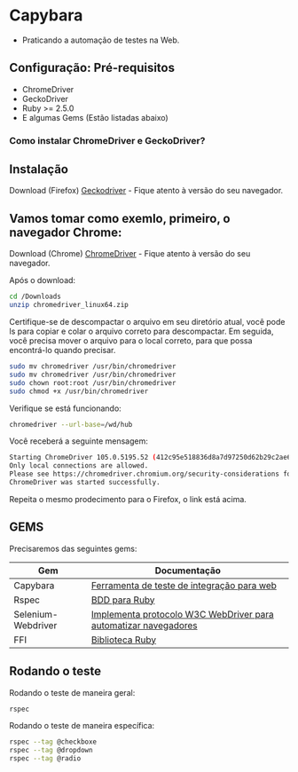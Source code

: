 # Capybara
* Praticando a automação de testes na Web.

## Configuração: Pré-requisitos
* ChromeDriver
* GeckoDriver
* Ruby >= 2.5.0
* E algumas Gems (Estão listadas abaixo)

### Como instalar ChromeDriver e GeckoDriver?

## Instalação
Download (Firefox) [Geckodriver](https://github.com/mozilla/geckodriver/releases) - Fique atento à versão do seu navegador.

## Vamos tomar como exemlo, primeiro, o navegador Chrome:

Download (Chrome) [ChromeDriver](https://chromedriver.chromium.org/downloads) - Fique atento à versão do seu navegador.


Após o download:
```sh
cd /Downloads
unzip chromedriver_linux64.zip

```

Certifique-se de descompactar o arquivo em seu diretório atual, você pode ls para copiar e colar o arquivo correto para descompactar. Em seguida, você precisa mover o arquivo para o local correto, para que possa encontrá-lo quando precisar.

```sh
sudo mv chromedriver /usr/bin/chromedriver
sudo mv chromedriver /usr/bin/chromedriver
sudo chown root:root /usr/bin/chromedriver
sudo chmod +x /usr/bin/chromedriver
```
Verifique se está funcionando:

```sh
chromedriver --url-base=/wd/hub
```
Você receberá a seguinte mensagem:
```sh
Starting ChromeDriver 105.0.5195.52 (412c95e518836d8a7d97250d62b29c2ae6a26a85-refs/branch-heads/5195@{#853}) on port 9515
Only local connections are allowed.
Please see https://chromedriver.chromium.org/security-considerations for suggestions on keeping ChromeDriver safe.
ChromeDriver was started successfully.

```

Repeita o mesmo prodecimento para o Firefox, o link está acima.


## GEMS

Precisaremos das seguintes gems:

| Gem | Documentação |
| ------ | ------ |
| Capybara | [Ferramenta de teste de integração para web](https://rubygems.org/gems/capybara) |
| Rspec | [BDD para Ruby](https://rubygems.org/gems/rspec) |
| Selenium-Webdriver| [Implementa protocolo W3C WebDriver para automatizar navegadores](https://rubygems.org/gems/selenium-webdriver) |
| FFI | [Biblioteca Ruby](https://rubygems.org/gems/ffi) |

## Rodando o teste
Rodando o teste de maneira geral:

```sh
rspec 

```


Rodando o teste de maneira específica:

```sh
rspec --tag @checkboxe
rspec --tag @dropdown
rspec --tag @radio
```